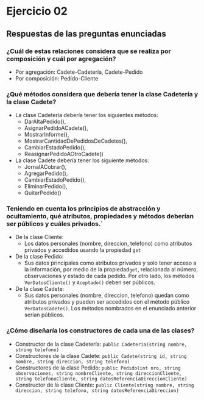 # Ejercicio 02

## Respuestas de las preguntas enunciadas

### ¿Cuál de estas relaciones considera que se realiza por composición y cuál por agregación?
- Por agregación: Cadete-Cadetería, Cadete-Pedido
- Por composición: Pedido-Cliente

### ¿Qué métodos considera que debería tener la clase Cadetería y la clase Cadete?
- La clase Cadetería debería tener los siguientes métodos: 
  - DarAltaPedido(),
  - AsignarPedidoACadete(), 
  - MostrarInforme(), 
  - MostrarCantidadDePedidosDeCadetes(), 
  - CambiarEstadoPedido(),
  - ReasignarPedidoAOtroCadete()
- La clase Cadete debería tener los siguiente métodos: 
   - JornalACobrar(), 
   - AgregarPedido(),
   - CambiarEstadoPedido(), 
   - EliminarPedido(),
   - QuitarPedido()

### Teniendo en cuenta los principios de abstracción y ocultamiento, qué atributos, propiedades y métodos deberían ser públicos y cuáles privados.´

- De la clase Cliente:
  - Los datos personales (nombre, direccion, telefono) como atributos privados y accedidos usando la propiedad `get`
- De la clase Pedido:
  - Sus datos principales como atributos privados y solo tener acceso a la información, por medio de la propiedad`get`, relacionada al número, observaciones y estado de cada pedido. Por otro lado, los métodos `VerDatosCliente()` y `Aceptado()` deben ser públicos.
- De la clase Cadete:
  - Sus datos personales (nombre, direccion, telefono) quedan como atributos privados y pueden ser accedidos con el método público `VerDatosCadete()`. Los métodos nombrados en el enunciado anterior serían públicos.

### ¿Cómo diseñaría los constructores de cada una de las clases?
- Constructor de la clase Cadetería: `public Cadeteria(string nombre, string telefono)`
- Constructores de la clase Cadete:  `public Cadete(string id, string nombre, string direccion, string telefono)`
- Constructores de la clase Pedido: `public Pedido(int nro, string observaciones, string nombreCliente, string direccionCliente, string telefonoCliente, string datosReferenciaDireccionCliente)`
- Constructor de la clase Cliente: `public Cliente(string nombre, string direccion, string telefono, string datosReferenciaDireccion)`
